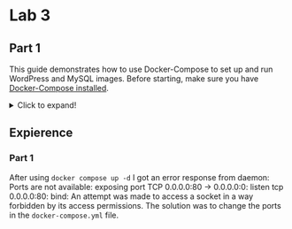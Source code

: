# Lab 3

## Part 1

This guide demonstrates how to use Docker-Compose to set up and run WordPress and MySQL images. Before starting, make sure you have [Docker-Compose installed](https://docs.docker.com/compose/install/).

<details>
  <summary>Click to expand!</summary>
  
### Define the project

1.  Create an empty project directory.

    This project directory contains a `docker-compose.yml` file.

    >**Tip**: You can use either a `.yml` or `.yaml` extension for
    this file. They both work.

3.  Change into your project directory.

    For example, if you named your directory `Teil1`:

    ```console
    $ cd Teil1
    ```

4.  Create a `docker-compose.yml` file that starts
    `WordPress` and a `MySQL` instance:

```yaml
services:
  db:
    image: mysql:8.0.27
    command: '--default-authentication-plugin=mysql_native_password'
    volumes:
      - db_data:/var/lib/mysql
    restart: always
    environment:
      - MYSQL_ROOT_PASSWORD=somewordpress
      - MYSQL_DATABASE=wordpress
      - MYSQL_USER=wordpress
      - MYSQL_PASSWORD=wordpress
    expose:
      - 3306
      - 33060
  wordpress:
    image: wordpress:latest
    depends_on:
      - db
    ports:
      - 8000:80
    restart: always
    environment:
      - WORDPRESS_DB_HOST=db:3306
      - WORDPRESS_DB_USER=wordpress
      - WORDPRESS_DB_PASSWORD=wordpress
      - WORDPRESS_DB_NAME=wordpress
volumes:
  db_data:
```

   > **Note**: The docker volumes `db_data` persists updates made by WordPress
   to the database.


### Build the project

Now, run `docker compose up -d` from your project directory.


### Bring up WordPress in a web browser

At this point, WordPress should be running on port `8000` of your Docker Host,
and now you can open [http://localhost:8000](http://localhost:8000) in a web
browser.

> **Note**: If you get the error response from daemon: Ports are not available: exposing port TCP 0.0.0.0:80 -> 0.0.0.0:0: listen tcp 0.0.0.0:80: bind: An attempt was made to access a socket in a way forbidden by its access permissions then change the ports in the docker-compose.yml file.

### Shutdown and cleanup

The command `docker compose down` removes the
containers and default network, but preserves your WordPress database.

The command `docker compose down --volumes` removes the containers, default
network, and the WordPress database.

## Usefull Links

* [Quickstart: Compose and WordPress](https://github.com/docker/awesome-compose/tree/master/official-documentation-samples/wordpress)
* [Install Docker Compose](https://www.youtube.com/watch?v=Vxf3qtk1qIA)
* [Wordpress & Docker](https://gist.github.com/bradtraversy/faa8de544c62eef3f31de406982f1d42)
</details>

## Expierence
### Part 1
After using `docker compose up -d` I got an error response from daemon: Ports are not available: exposing port TCP 0.0.0.0:80 -> 0.0.0.0:0: listen tcp 0.0.0.0:80: bind: An attempt was made to access a socket in a way forbidden by its access permissions. The solution was to change the ports in the `docker-compose.yml` file.


